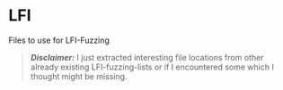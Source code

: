 # LFI
Files to use for LFI-Fuzzing



> ***Disclaimer:*** I just extracted interesting file locations from other already existing LFI-fuzzing-lists or if I encountered some which I thought might be missing. 
